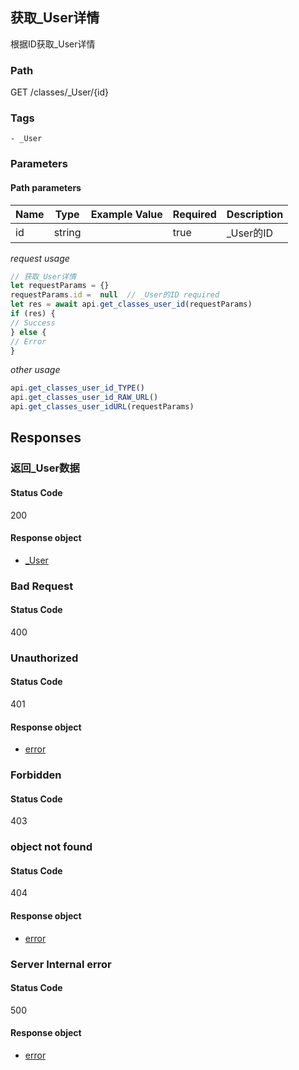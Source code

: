 ## 获取_User详情

根据ID获取_User详情
### Path
GET /classes/_User/{id}

### Tags
    - _User
### Parameters


#### Path parameters

| Name | Type | Example Value | Required | Description |
| ---- | ---- | ------------- | -------- | ----------- |
| id | string |  |  true  | _User的ID |
*request usage*
```javascript
// 获取_User详情
let requestParams = {}
requestParams.id =  null  // _User的ID required
let res = await api.get_classes_user_id(requestParams)
if (res) {
// Success
} else {
// Error
}
```
*other usage*
```javascript
api.get_classes_user_id_TYPE()
api.get_classes_user_id_RAW_URL()
api.get_classes_user_idURL(requestParams)
```

## Responses
### 返回_User数据

#### Status Code
200


#### Response object
* [_User](../models/_User.md)

### Bad Request

#### Status Code
400



### Unauthorized

#### Status Code
401


#### Response object
* [error](../models/error.md)

### Forbidden

#### Status Code
403



### object not found

#### Status Code
404


#### Response object
* [error](../models/error.md)

### Server Internal error

#### Status Code
500


#### Response object
* [error](../models/error.md)

